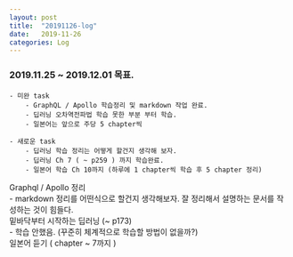 ```yaml
---
layout: post
title:  "20191126-log"
date:   2019-11-26
categories: Log
---
```

### 2019.11.25 ~ 2019.12.01 목표.
    - 미완 task
        - GraphQL / Apollo 학습정리 및 markdown 작업 완료.
        - 딥러닝 오차역전파법 학습 못한 부분 부터 학습.
        - 일본어는 앞으로 주당 5 chapter씩

    - 새로운 task
        - 딥러닝 학습 정리는 어떻게 할건지 생각해 보자.
        - 딥러닝 Ch 7 ( ~ p259 ) 까지 학습완료.
        - 일본어 학습 Ch 10까지 (하루에 1 chapter씩 학습 후 5 chapter 정리)

Graphql / Apollo 정리  
    - markdown 정리를 어떤식으로 할건지 생각해보자. 잘 정리해서 설명하는 문서를 작성하는 것이 힘들다.  
밑바닥부터 시작하는 딥러닝 (~ p173)  
    - 학습 안했음. (꾸준히 체계적으로 학습할 방법이 없을까?)  
일본어 듣기 ( chapter ~ 7까지  )